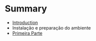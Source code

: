 # Summary

* [Introduction](README.md)
* Instalação e preparação do ambiente
* [Primeira Parte](part1-introduction.md)

